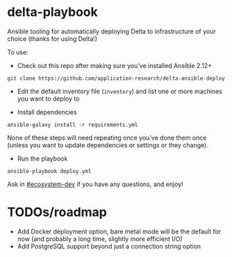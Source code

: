 # delta-playbook
Ansible tooling for automatically deploying Delta to infrastructure of your choice (thanks for using Delta!)

To use:
* Check out this repo after making sure you've installed Ansible 2.12+

`git clone https://github.com/application-research/delta-ansible-deploy`

* Edit the default inventory file (`inventory`) and list one or more machines you want to deploy to

* Install dependencies

`ansible-galaxy install -r requirements.yml`

None of these steps will need repeating once you've done them once (unless you want to update dependencies or settings or they change).

* Run the playbook

`ansible-playbook deploy.yml`

Ask in [#ecosystem-dev](https://filecoinproject.slack.com/archives/C016APFREQK) if you have any questions, and enjoy!

# TODOs/roadmap
* Add Docker deployment option, bare metal mode will be the default for now (and probably a long time, slightly more efficient I/O)
* Add PostgreSQL support beyond just a connection string option
